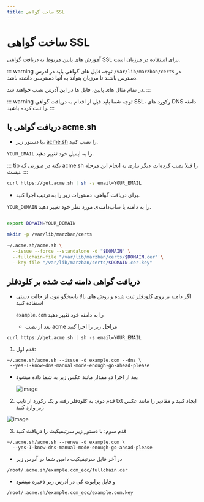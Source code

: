 ```yaml
---
title: ساخت گواهی SSL
---
```


# ساخت گواهی SSL
آموزش های پایین مربوط به دریافت گواهی SSL برای استفاده در مرزبان است.

::: warning توجه
فایل های گواهی باید در آدرس `/var/lib/marzban/certs` در دسترس باشند تا مرزبان بتواند به آنها دسترسی داشته باشد.

در تمام مثال های پایین، فایل ها در این آدرس نصب خواهند شد.
:::

::: warning توجه
شما باید قبل از اقدام به دریافت گواهی SSL، رکورد های DNS دامنه را ثبت کرده باشید.
:::

## دریافت گواهی با acme.sh

- با دستور زیر، [acme.sh](https://github.com/acmesh-official/acme.sh) را نصب کنید.

`YOUR_EMAIL` را به ایمیل خود تغییر دهید.

::: tip نکته
در صورتی که acme.sh را قبلا نصب کرده‌اید، دیگر نیازی به انجام این مرحله نیست.
:::

```bash
curl https://get.acme.sh | sh -s email=YOUR_EMAIL
```

- برای دریافت گواهی، دستورات زیر را به ترتیب اجرا کنید.

`YOUR_DOMAIN` را به دامنه یا ساب‌دامنه‌ی مورد نظر خود تغییر دهید.

```bash

export DOMAIN=YOUR_DOMAIN

mkdir -p /var/lib/marzban/certs

~/.acme.sh/acme.sh \
  --issue --force --standalone -d "$DOMAIN" \
  --fullchain-file "/var/lib/marzban/certs/$DOMAIN.cer" \
  --key-file "/var/lib/marzban/certs/$DOMAIN.cer.key"

```

## دریافت گواهی دامنه ثبت شده بر کلودفلر

- اگر دامنه بر روی کلودفلر ثبت شده و روش های بالا پاسخگو نبود، از حالت دستی استفاده کنید

  `example.com` را به دامنه خود تغییر دهید

  - بعد از نصب acme مراحل زیر را اجرا کنید
 
```
curl https://get.acme.sh | sh -s email=YOUR_EMAIL
```

1. قدم اول:
```
~/.acme.sh/acme.sh --issue -d example.com --dns \
 --yes-I-know-dns-manual-mode-enough-go-ahead-please
```
- بعد از اجرا دو مقدار مانند عکس زیر به شما داده میشود

  ![image](https://github.com/Gozargah/gozargah.github.io/assets/67644313/538c8341-fa77-4b06-96a4-73c29f3e0ded)

2. قدم دوم:
به کلودفلر رفته و یک رکورد از تایپ txt ایجاد کنید و مقادیر را مانند عکس زیر وارد کنید

![image](https://github.com/Gozargah/gozargah.github.io/assets/67644313/dad9c59a-da1f-440b-aa6e-ad524aff212a)

3. قدم سوم:
  با دستور زیر سرتیفیکیت را دریافت کنید
```
~/.acme.sh/acme.sh --renew -d example.com \
  --yes-I-know-dns-manual-mode-enough-go-ahead-please
```

- در آخر فایل سرتیفیکیت دامین شما در آدرس زیر

`/root/.acme.sh/example.com_ecc/fullchain.cer`

- و فایل پرایوت کی در آدرس زیر ذخیره میشود

`/root/.acme.sh/example.com_ecc/example.com.key`
